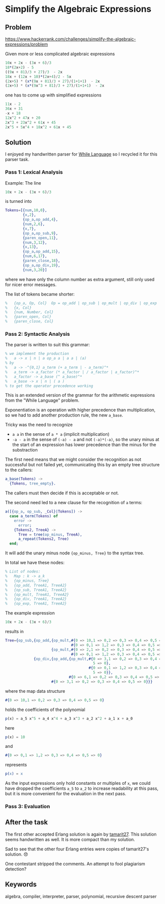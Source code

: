 # Simplify the Algebraic Expressions

## Problem
https://www.hackerrank.com/challenges/simplify-the-algebraic-expressions/problem

Given more or less complicated algebraic expressions
```julia
10x + 2x - (3x + 6)/3  
18*(2x+2) - 5  
((9x + 81)/3 + 27)/3  - 2x  
18x + (12x + 10)*(2x+4)/2 - 5x  
(2x+5) * (x*(9x + 81)/3 + 27)/(1+1+1)  - 2x  
(2x+5) * (x*(9x^3 + 81)/3 + 27)/(1+1+1)  - 2x  
```
one has to come up with simplified expressions
``` julia
11x - 2
36x + 31
-x + 18
12x^2 + 47x + 20
2x^3 + 23x^2 + 61x + 45
2x^5 + 5x^4 + 18x^2 + 61x + 45 
```

## Solution
I enjoyed my handwritten parser for 
[While Language](https://github.com/mvw/hackerrank/tree/master/Functional%20Programming/Interpreter%20and%20Compilers/While%20Language)
so I recycled it for this parser task.

### Pass 1: Lexical Analysis
Example: The line
```julia
10x + 2x - (3x + 6)/3
```
is turned into
```erlang
Tokens=[{num,10,0},
        {x,2},
        {op_a,op_add,4},
        {num,2,6},
        {x,7},
        {op_a,op_sub,9},
        {paren_open,11},
        {num,3,12},
        {x,13},
        {op_a,op_add,15},
        {num,6,17},
        {paren_close,18},
        {op_a,op_div,19},
        {num,3,20}]
```
where we have only the column number as extra argument, still only used for nicer error messages.

The list of tokens became shorter:

```erlang
%   {op_a, Op, Col}  Op = op_add | op_sub | op_mult | op_div | op_exp
%   {x, Col}
%   {num, Number, Col}
%   {paren_open, Col}
%   {paren_close, Col}
```

### Pass 2: Syntactic Analysis

The parser is written to suit this grammar:

```erlang
% we implement the production
%   a -> x | n | a op_a a | a a | (a)
% by
%   a -> -^{0,1} a_term (+ a_term | - a_term)^*
%   a_term -> a_factor (* a_factor | / a_factor | a_factor)^*
%   a_factor -> a_base (^ a_base)^*
%   a_base -> x | n | ( a )
% to get the operator precedence working
```

This is an extended version of the grammar for the arithmetic expressions from the "While Language" problem.

Exponentiation is an operation with higher precedence than multiplication, so we had to add
another production rule, the new `a_base`.

Tricky was the need to recognize
- `a a` in the sense of `a * a` (implicit multiplication)
- `-a - a` in the sense of `(-a) - a` and not `(-a)*(-a)`, so the unary minus at the start of an expression 
  has lower precedence than the minus for the substraction

The first need means that we might consider the recognition as not successful but not failed yet,
communicating this by an empty tree structure to the callers:

```erlang
a_base(Tokens) ->
  {Tokens, tree_empty}.
```

The callers must then decide if this is acceptable or not.

The second need led to a new clause for the recognition of `a` terms:

```erlang
a([{op_a, op_sub, _Col}|Tokens]) ->
  case a_term(Tokens) of
    error ->
      error;
    {Tokens2, TreeA} ->
      Tree = tree(op_minus, TreeA),
      a_repeat(Tokens2, Tree)
  end;
```

It will add the unary minus node `{op_minus, Tree}` to the syntax tree.

In total we have these nodes: 

```erlang
% List of nodes:
%   Map : k -> a_k
%   {op_minus, Tree}
%   {op_add, TreeA1, TreeA2}
%   {op_sub, TreeA1, TreeA2}
%   {op_mult, TreeA1, TreeA2}
%   {op_div, TreeA1, TreeA2}
%   {op_exp, TreeA1, TreeA2}
```

The example expression 

```julia
10x + 2x - (3x + 6)/3
```

results in

```erlang
Tree={op_sub,{op_add,{op_mult,#{0 => 10,1 => 0,2 => 0,3 => 0,4 => 0,5 => 0},
                              #{0 => 0,1 => 1,2 => 0,3 => 0,4 => 0,5 => 0}},
                     {op_mult,#{0 => 2,1 => 0,2 => 0,3 => 0,4 => 0,5 => 0},
                              #{0 => 0,1 => 1,2 => 0,3 => 0,4 => 0,5 => 0}}},
             {op_div,{op_add,{op_mult,#{0 => 3,1 => 0,2 => 0,3 => 0,4 => 0,
                                        5 => 0},
                                      #{0 => 0,1 => 1,2 => 0,3 => 0,4 => 0,
                                        5 => 0}},
                             #{0 => 6,1 => 0,2 => 0,3 => 0,4 => 0,5 => 0}},
                     #{0 => 3,1 => 0,2 => 0,3 => 0,4 => 0,5 => 0}}}
```

where the map data structure

```erlang
#{0 => 10,1 => 0,2 => 0,3 => 0,4 => 0,5 => 0}
```

holds the coefficients of the polynomial

```julia
p(x) = a_5 x^5 + a_4 x^4 + a_3 x^3 + a_2 x^2 + a_1 x + a_0
```

here

```julia
p(x) = 10
```

and

```erlang
#{0 => 0,1 => 1,2 => 0,3 => 0,4 => 0,5 => 0}
```

represents

```erlang
p(x) = x
```

As the input expressions only hold constants or multiples of `x`, we could have
dropped the coefficients `a_5` to `a_2` to increase readability at this pass,
but it is more convenient for the evaluation in the next pass.


### Pass 3: Evaluation

## After the task
The first other accepted Erlang solution is again by [tamarit27](https://www.hackerrank.com/tamarit27).
This solution seems handwritten as well. It is more compact than my solution.

Sad to see that the other four Erlang entries were copies of tamarit27's solution. :disappointed:

One contestant stripped the comments. An attempt to fool plagiarism detection?


## Keywords
algebra, compiler, interpreter, parser, polynomial, recursive descent parser
